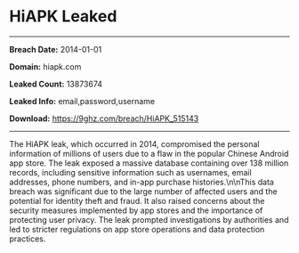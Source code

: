 # HiAPK Leaked

------------
**Breach Date:** 2014-01-01

**Domain:** hiapk.com

**Leaked Count:** 13873674

**Leaked Info:** email,password,username

**Download:** https://9ghz.com/breach/HiAPK_515143

------------
The HiAPK leak, which occurred in 2014, compromised the personal information of millions of users due to a flaw in the popular Chinese Android app store. The leak exposed a massive database containing over 138 million records, including sensitive information such as usernames, email addresses, phone numbers, and in-app purchase histories.\n\nThis data breach was significant due to the large number of affected users and the potential for identity theft and fraud. It also raised concerns about the security measures implemented by app stores and the importance of protecting user privacy. The leak prompted investigations by authorities and led to stricter regulations on app store operations and data protection practices.
